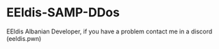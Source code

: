 # EEldis-SAMP-DDos
EEldis Albanian Developer, if you have a problem contact me in a discord (eeldis.pwn)
